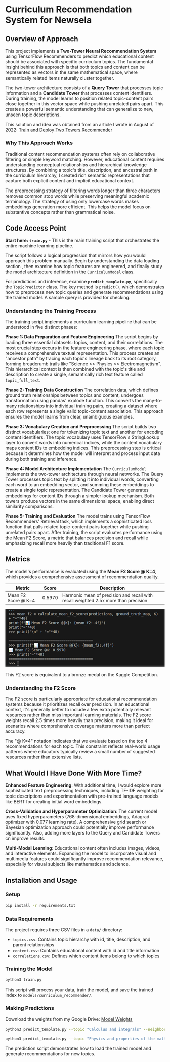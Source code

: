 # Curriculum Recommendation System for Newsela

## Overview of Approach

This project implements a **Two-Tower Neural Recommendation System** using TensorFlow Recommenders to predict which educational content should be associated with specific curriculum topics. The fundamental insight behind this approach is that both topics and content can be represented as vectors in the same mathematical space, where semantically related items naturally cluster together.

The two-tower architecture consists of a **Query Tower** that processes topic information and a **Candidate Tower** that processes content identifiers. During training, the model learns to position related topic-content pairs close together in this vector space while pushing unrelated pairs apart. This creates a powerful semantic understanding that can generalize to new, unseen topic descriptions.

This solution and idea was obtained from an article I wrote in August of 2022: [Train and Deploy Two Towers Recommender](https://medium.com/@rubenszimbres/train-and-deploy-google-clouds-two-towers-recommender-3ae5c29891af "Train and Deploy Two Towers Recommender")

### Why This Approach Works

Traditional content recommendation systems often rely on collaborative filtering or simple keyword matching. However, educational content requires understanding conceptual relationships and hierarchical knowledge structures. By combining a topic's title, description, and ancestral path in the curriculum hierarchy, I created rich semantic representations that capture both explicit content and implicit educational context.

The preprocessing strategy of filtering words longer than three characters removes common stop words while preserving meaningful academic terminology. The strategy of using only lowercase words makes embeddings generation more efficient. This helps the model focus on substantive concepts rather than grammatical noise.

## Code Access Point

**Start here: `train.py`** - This is the main training script that orchestrates the entire machine learning pipeline.

The script follows a logical progression that mirrors how you would approach this problem manually. Begin by understanding the data loading section , then examine how topic features are engineered, and finally study the model architecture definition in the `CurriculumModel` class.

For predictions and inference, examine **`predict_template.py`**, specifically the `TopicPredictor` class. The key method is `predict()`, which demonstrates how to preprocess new topic queries and generate recommendations using the trained model. A sample query is provided for checking.

### Understanding the Training Process

The training script implements a curriculum learning pipeline that can be understood in five distinct phases:

**Phase 1: Data Preparation and Feature Engineering**
The script begins by loading three essential datasets: topics, content, and their correlations. The most crucial step occurs in the feature engineering phase, where each topic receives a comprehensive textual representation. This process creates an "ancestor path" by tracing each topic's lineage back to its root category, forming breadcrumb trails like "Science >> Physics >> Electromagnetism". This hierarchical context is then combined with the topic's title and description to create a single, semantically rich text feature called `topic_full_text`.

**Phase 2: Training Data Construction**
The correlation data, which defines ground truth relationships between topics and content, undergoes transformation using pandas' explode function. This converts the many-to-many relationships into individual training pairs, creating a dataset where each row represents a single valid topic-content association. This approach ensures the model learns from clear, unambiguous examples.

**Phase 3: Vocabulary Creation and Preprocessing**
The script builds two distinct vocabularies: one for tokenizing topic text and another for encoding content identifiers. The topic vocabulary uses TensorFlow's StringLookup layer to convert words into numerical indices, while the content vocabulary maps content IDs to embedding indices. This preprocessing step is critical because it determines how the model will interpret and process input data during both training and inference.

**Phase 4: Model Architecture Implementation**
The `CurriculumModel` implements the two-tower architecture through neural networks. The Query Tower processes topic text by splitting it into individual words, converting each word to an embedding vector, and summing these embeddings to create a single topic representation. The Candidate Tower generates embeddings for content IDs through a simpler lookup mechanism. Both towers produce vectors in the same dimensional space, enabling direct similarity comparisons.

**Phase 5: Training and Evaluation**
The model trains using TensorFlow Recommenders' Retrieval task, which implements a sophisticated loss function that pulls related topic-content pairs together while pushing unrelated pairs apart. After training, the script evaluates performance using the Mean F2 Score, a metric that balances precision and recall while emphasizing recall more heavily than traditional F1 score.

## Metrics

The model's performance is evaluated using the **Mean F2 Score @ K=4**, which provides a comprehensive assessment of recommendation quality.

| Metric | Score | Description |
|--------|--------|-------------|
| Mean F2 Score @ K=4 | 0.5970 | Harmonic mean of precision and recall with recall weighted 2.5x more than precision |

<img src="img/screenshot.png" alt="F2 Score Screenshot" width="600">

This F2 score is equivalent to a bronze medal on the Kaggle Competition.

### Understanding the F2 Score

The F2 score is particularly appropriate for educational recommendation systems because it prioritizes recall over precision. In an educational context, it's generally better to include a few extra potentially relevant resources rather than miss important learning materials. The F2 score weights recall 2.5 times more heavily than precision, making it ideal for scenarios where comprehensive coverage matters more than perfect accuracy.

The "@ K=4" notation indicates that we evaluate based on the top 4 recommendations for each topic. This constraint reflects real-world usage patterns where educators typically review a small number of suggested resources rather than extensive lists.


## What Would I Have Done With More Time?

**Enhanced Feature Engineering**: With additional time, I would explore more sophisticated text preprocessing techniques, including TF-IDF weighting for topic descriptions and experimentation with pre-trained language models like BERT for creating initial word embeddings.

**Cross-Validation and Hyperparameter Optimization**: The current model uses fixed hyperparameters (768-dimensional embeddings, Adagrad optimizer with 0.077 learning rate). A comprehensive grid search or Bayesian optimization approach could potentially improve performance significantly. Also, adding more layers to the Query and Candidate Towers cn improve results.

**Multi-Modal Learning**: Educational content often includes images, videos, and interactive elements. Expanding the model to incorporate visual and multimedia features could significantly improve recommendation relevance, especially for visual subjects like mathematics and science.


## Installation and Usage

### Setup
```bash
pip install -r requirements.txt
```
### Data Requirements

The project requires three CSV files in a `data/` directory:
- `topics.csv`: Contains topic hierarchy with id, title, description, and parent relationships
- `content.csv`: Contains educational content with id and title information
- `correlations.csv`: Defines which content items belong to which topics

### Training the Model
```bash
python3 train.py
```

This script will process your data, train the model, and save the trained index to `models/curriculum_recommender/`.

### Making Predictions

Download the weights from my Google Drive: [Model Weights](https://drive.google.com/file/d/1RjbhQ877LzMz4Obq6nSUFemfHvhOn0PZ/view?usp=sharing "Model Weights")

```bash
python3 predict_template.py --topic "Calculus and integrals" --neighbors 10
```

```bash
python3 predict_template.py --topic "Physics and properties of the matter" --neighbors 5
```

The prediction script demonstrates how to load the trained model and generate recommendations for new topics.
